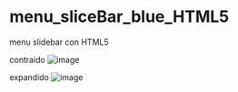 # menu_sliceBar_blue_HTML5

menu slidebar con HTML5 

contraido
![image](https://user-images.githubusercontent.com/40728531/200363933-f1025075-9a28-4ea6-883c-26a6f7fcb11f.png)

expandido
![image](https://user-images.githubusercontent.com/40728531/200364396-ab68de56-395e-4efe-ada2-a5356b0b6b35.png)



